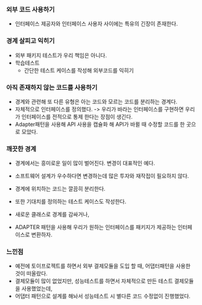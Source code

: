 ### 외부 코드 사용하기
- 인터페이스 제공자와 인터페이스 사용자 사이에는 특유의 긴장이 존재한다.

### 경계 살피고 익히기
- 외부 패키지 테스트가 우리 책임은 아니다.
- 학습테스트
  - 간단한 테스트 케이스를 작성해 외부코드를 익히기

### 아직 존재하지 않는 코드를 사용하기
- 경계와 관련해 또 다른 유형은 아는 코드와 모르는 코드를 분리하는 경계다.
- 자체적으로 인터페이스를 정의했다. -> 우리가 바라는 인터페이스를 구현하면 우리가 인터페이스를 전적으로 통제 한다는 장점이 생긴다.
- Adapter패턴을 사용해 API 사용을 캡슐화 해 API가 바뀔 때 수정할 코드를 한 곳으로 모았다.

### 깨끗한 경계
- 경계에서는 흥미로운 일이 많이 벌어진다. 변경이 대표적인 예다.
- 소프트웨어 설계가 우수하다면 변경하는데 많은 투자와 재작접이 필요하지 않다.
- 경계에 위치하는 코드는 깔끔히 분리한다.
- 또한 기대치를 정의하는 테스트 케이스도 작성한다.

- 새로운 클래스로 경계를 감싸거나,
- ADAPTER 패턴을 사용해 우리가 원하는 인터페이스를 패키지가 제공하는 인터페이스로 변환하자.


### 느낀점
- 예전에 토이프로젝트를 하면서 외부 결제모듈을 도입 할 때, 어댑터패턴을 사용한 것이 떠올랐다.
- 결제모듈이 많이 없었지만, 성능테스트를 하면서 자체적으로 만든 테스트 결제모듈을 사용했었는데,
- 어댑터 패턴으로 설계를 해놔서 성능테스트 시 별다른 코드 수정없이 진행했었다.
